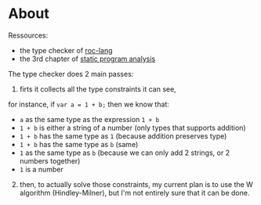 # About

Ressources:
* the type checker of [roc-lang](https://github.com/roc-lang/roc/blob/22423ca98bef41e2f55ae54e11c632bd0610c241/crates/compiler/solve/src/solve.rs)
* the 3rd chapter of [static program analysis](https://cs.au.dk/~amoeller/spa/)

The type checker does 2 main passes:

1. firts it collects all the type constraints it can see, 

for instance, if `var a = 1 + b;` then we know that:
* `a` as the same type as the expression `1 + b`
* `1 + b` is either a string of a number (only types that supports addition)
* `1 + b` has the same type as `1` (because addition preserves type)
* `1 + b` has the same type as `b` (same)
* `1`  as the same type as `b` (because we can only add 2 strings, or 2 numbers together)
* `1` is a number

2. then, to actually solve those constraints, my current plan is to use the W algorithm (Hindley-Milner),
but I'm not entirely sure that it can be done.
